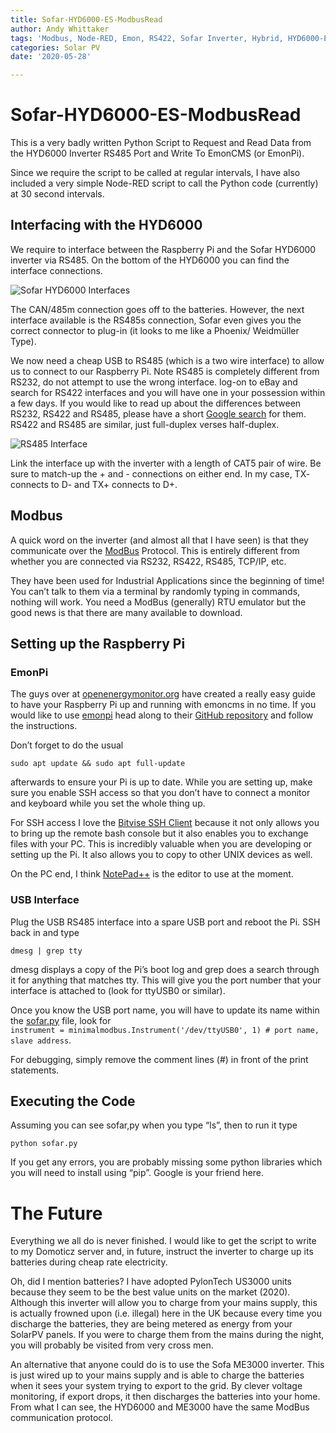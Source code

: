 ```yaml
---
title: Sofar-HYD6000-ES-ModbusRead
author: Andy Whittaker
tags: 'Modbus, Node-RED, Emon, RS422, Sofar Inverter, Hybrid, HYD6000-ES'
categories: Solar PV
date: '2020-05-28'

---
```


<h1 id="sofar-hyd6000-es-modbusread">Sofar-HYD6000-ES-ModbusRead</h1>
<p>This is a very badly written Python Script to Request and Read Data from the HYD6000 Inverter RS485 Port and Write To EmonCMS (or EmonPi).</p>
<p>Since we require the script to be called at regular intervals, I have also included a very simple Node-RED script to call the Python code (currently) at 30 second intervals.</p>
<h2 id="interfacing-with-the-hyd6000">Interfacing with the HYD6000</h2>
<p>We require to interface between the Raspberry Pi and the Sofar HYD6000 inverter via RS485. On the bottom of the HYD6000 you can find the interface connections.</p>
<p><img src="https://www.andywhittaker.com/img/HYD6000-RS485-01.jpg" alt="Sofar HYD6000 Interfaces"></p>
<p>The CAN/485m connection goes off to the batteries. However, the next interface available is the RS485s connection, Sofar even gives you the correct connector to plug-in (it looks to me like a Phoenix/ Weidmüller Type).</p>
<p>We now need a cheap USB to RS485 (which is a two wire interface) to allow us to connect to our Raspberry Pi. Note RS485 is completely different from RS232, do not attempt to use the wrong interface. log-on to eBay and search for RS422 interfaces and you will have one in your possession within a few days. If you would like to read up about the differences between RS232, RS422 and RS485, please have a short <a href="https://www.omega.co.uk/techref/das/rs-232-422-485.html#">Google search</a> for them. RS422 and RS485 are similar, just full-duplex verses half-duplex.</p>
<p><img src="https://www.andywhittaker.com/img/RS485-Interface01.jpg" alt="RS485 Interface"></p>
<p>Link the interface up with the inverter with a length of CAT5 pair of wire. Be sure to match-up the + and - connections on either end. In my case, TX- connects to D- and TX+ connects to D+.</p>
<h2 id="modbus">Modbus</h2>
<p>A quick word on the inverter (and almost all that I have seen) is that they communicate over the <a href="https://en.wikipedia.org/wiki/Modbus">ModBus</a> Protocol. This is entirely different from whether you are connected via RS232, RS422, RS485, TCP/IP, etc.</p>
<p>They have been used for Industrial Applications since the beginning of time! You can’t talk to them via a terminal by randomly typing in commands, nothing will work. You need a ModBus (generally) RTU emulator but the good news is that there are many available to download.</p>
<h2 id="setting-up-the-raspberry-pi">Setting up the Raspberry Pi</h2>
<h3 id="emonpi">EmonPi</h3>
<p>The guys over at <a href="https://openenergymonitor.org/">openenergymonitor.org</a> have created a really easy guide to have your Raspberry Pi up and running with emoncms in no time. If you would like to use <a href="https://github.com/openenergymonitor/emonpi/wiki/emonSD-pre-built-SD-card-Download-&amp;-Change-Log#emonsd-17oct19-stable">emonpi</a> head along to their <a href="https://github.com/openenergymonitor/emonpi">GitHub repository</a> and follow the instructions.</p>
<p>Don’t forget to do the usual</p>
<pre><code>sudo apt update &amp;&amp; sudo apt full-update
</code></pre>
<p>afterwards to ensure your Pi is up to date. While you are setting up, make sure you enable SSH access so that you don’t have to connect a monitor and keyboard while you set the whole thing up.</p>
<p>For SSH access I love the <a href="https://www.bitvise.com/ssh-client-download">Bitvise SSH Client</a> because it not only allows you to bring up the remote bash console but it also enables you to exchange files with your PC. This is incredibly valuable when you are developing or setting up the Pi. It also allows you to copy to other UNIX devices as well.</p>
<p>On the PC end, I think <a href="https://notepad-plus-plus.org/">NotePad++</a> is the editor to use at the moment.</p>
<h3 id="usb-interface">USB Interface</h3>
<p>Plug the USB RS485 interface into a spare USB port and reboot the Pi. SSH back in and type</p>
<pre><code>dmesg | grep tty
</code></pre>
<p>dmesg displays a copy of the Pi’s boot log and grep does a search through it for anything that matches tty. This will give you the port number that your interface is attached to (look for ttyUSB0 or similar).</p>
<p>Once you know the USB port name, you will have to update its name within the <a href="http://sofar.py">sofar.py</a> file, look for<br>
<code>instrument = minimalmodbus.Instrument('/dev/ttyUSB0', 1) # port name, slave address</code>.</p>
<p>For debugging, simply remove the comment lines (#) in front of the print statements.</p>
<h2 id="executing-the-code">Executing the Code</h2>
<p>Assuming you can see sofar,py when you type “ls”, then to run it type</p>
<pre><code>python sofar.py
</code></pre>
<p>If you get any errors, you are probably missing some python libraries which you will need to install using “pip”. Google is your friend here.</p>
<h1 id="the-future">The Future</h1>
<p>Everything we all do is never finished. I would like to get the script to write to my Domoticz server and, in future, instruct the inverter to charge up its batteries during cheap rate electricity.</p>
<p>Oh, did I mention batteries? I have adopted PylonTech US3000 units because they seem to be the best value units on the market (2020). Although this inverter will allow you to charge from your mains supply, this is actually frowned upon (i.e. illegal) here in the UK because every time you discharge the batteries, they are being metered as energy from your SolarPV panels. If you were to charge them from the mains during the night, you will probably be visited from very cross men.</p>
<p>An alternative that anyone could do is to use the Sofa ME3000 inverter. This is just wired up to your mains supply and is able to charge the batteries when it sees your system trying to export to the grid. By clever voltage monitoring, if export drops, it then discharges the batteries into your home. From what I can see, the HYD6000 and ME3000 have the same ModBus communication protocol.</p>

